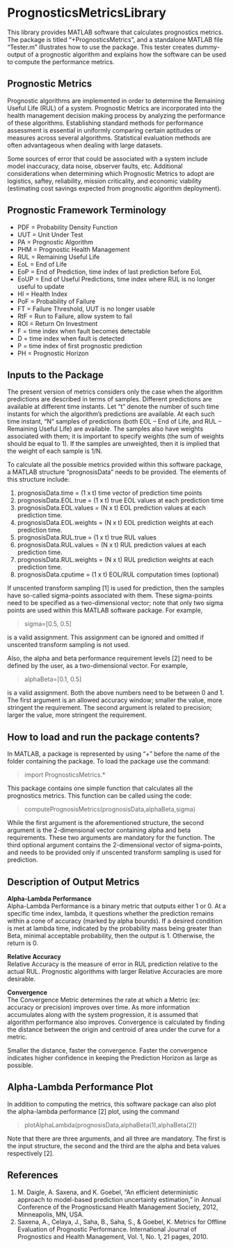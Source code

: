 # PrognosticsMetricsLibrary

This library provides MATLAB software that calculates prognostics metrics. The package is titled “+PrognosticsMetrics”, and a standalone MATLAB file “Tester.m” illustrates how to use the package. This tester creates dummy-output of a prognostic algorithm and explains how the software can be used to compute the performance metrics.

## Prognostic Metrics
Prognostic algorithms are implemented in order to determine the Remaining Useful Life (RUL) of a system.  Prognostic Metrics are incorporated into the health management decision making process by analyzing the performance of these algorithms.  Establishing standard methods for performance assessment is essential in uniformly comparing certain aptitudes or measures across several algorithms.  Statistical evaluation methods are often advantageous when dealing with large datasets.

Some sources of error that could be associated with a system include model inaccuracy, data noise, observer faults, etc. Additional considerations when determining which Prognostic Metrics to adopt are logistics, saftey, reliability, mission criticality, and economic viability (estimating cost savings expected from prognostic algorithm deployment).

## Prognostic Framework Terminology
* PDF = Probability Density Function
* UUT = Unit Under Test
* PA = Prognostic Algorithm
* PHM = Prognostic Health Management
* RUL = Remaining Useful Life
* EoL = End of Life
* EoP = End of Prediction, time index of last prediction before EoL
* EoUP = End of Useful Predictions, time index where RUL is no longer useful to update
* HI = Health Index
* PoF = Probability of Failure
* FT = Failure Threshold, UUT is no longer usable
* RtF = Run to Failure, allow system to fail
* ROI = Return On Investment
* F = time index when fault becomes detectable
* D = time index when fault is detected
* P = time index of first prognostic prediction
* PH = Prognostic Horizon


## Inputs to the Package

The present version of metrics considers only the case when the algorithm predictions are described in terms of samples. Different predictions are available at different time instants. Let “t” denote the number of such time instants for which the algorithm’s predictions are available. At each such time instant, “N” samples of predictions (both EOL – End of Life, and RUL – Remaining Useful Life) are available. The samples also have weights associated with them; it is important to specify weights (the sum of weights should be equal to 1). If the samples are unweighted, then it is implied that the weight of each sample is 1/N.

To calculate all the possible metrics provided within this software package, a MATLAB structure “prognosisData” needs to be provided. The elements of this structure include:

1.	prognosisData.time = (1 x t) time vector of prediction time points
2.	prognosisData.EOL.true = (1 x t) true EOL values at each prediction time
3.	prognosisData.EOL.values = (N x t) EOL prediction values at each prediction time.
4.	prognosisData.EOL.weights = (N x t) EOL prediction weights at each prediction time.
5.	prognosisData.RUL.true = (1 x t) true RUL values
6.	prognosisData.RUL.values = (N x t) RUL prediction values at each prediction time.
7.	prognosisData.RUL.weights = (N x t) RUL prediction weights at each prediction time.
8.	prognosisData.cputime = (1 x t) EOL/RUL computation times (optional)


If unscented transform sampling [1] is used for prediction, then the samples have so-called sigma-points associated with them. These sigma-points need to be specified as a two-dimensional vector; note that only two sigma points are used within this MATLAB software package. For example, 
> sigma=[0.5, 0.5] 

is a valid assignment. This assignment can be ignored and omitted if unscented transform sampling is not used.

Also, the alpha and beta performance requirement levels [2] need to be defined by the user, as a two-dimensional vector. For example, 
> alphaBeta=[0.1, 0.5] 

is a valid assignment. Both the above numbers need to be between 0 and 1. The first argument is an allowed accuracy window; smaller the value, more stringent the requirement. The second argument is related to precision; larger the value, more stringent the requirement.
 
## How to load and run the package contents?

In MATLAB, a package is represented by using “+” before the name of the folder containing the package. To load the package use the command: 
> import PrognosticsMetrics.*

This package contains one simple function that calculates all the prognostics metrics. This function can be called using the code: 
> computePrognosisMetrics(prognosisData,alphaBeta,sigma)

While the first argument is the aforementioned structure, the second argument is the 2-dimensional vector containing alpha and beta requirements. These two arguments are mandatory for the function. The third optional argument contains the 2-dimensional vector of sigma-points, and needs to be provided only if unscented transform sampling is used for prediction.

## Description of Output Metrics

**Alpha-Lambda Performance** <br />
Alpha-Lambda Performance is a binary metric that outputs either 1 or 0. At a specific time index, lambda, it questions whether the prediction remains within a cone of accuracy (marked by alpha bounds).  If a desired condition is met at lambda time, indicated by the probability mass being greater than Beta, minimal acceptable probability, then the output is 1. Otherwise, the return is 0.

**Relative Accuracy** <br />
Relative Accuracy is the measure of error in RUL prediction relative to the actual RUL. Prognostic algorithms with larger Relative Accuracies are more desirable.

**Convergence** <br />
The Convergence Metric determines the rate at which a Metric (ex: accuracy or precision) improves over time. As more information accumulates along with the system progression, it is assumed that algorithm performance also improves.  Convergence is calculated by finding the distance between the origin and centroid of area under the curve for a metric.

Smaller the distance, faster the convergence. Faster the convergence indicates higher confidence in keeping the Prediction Horizon as large as possible.

## Alpha-Lambda Performance Plot

In addition to computing the metrics, this software package can also plot the alpha-lambda performance [2] plot, using the command
> plotAlphaLambda(prognosisData,alphaBeta(1),alphaBeta(2))

Note that there are three arguments, and all three are mandatory. The first is the input structure, the second and the third are the alpha and beta values respectively [2].


## References

1. M. Daigle, A. Saxena, and K. Goebel, “An efficient deterministic approach to model-based prediction uncertainty estimation,” in Annual Conference of the Prognosticsand Health Management Society, 2012, Minneapolis, MN, USA.
2. Saxena, A., Celaya, J., Saha, B., Saha, S., & Goebel, K. Metrics for Offline Evaluation of Prognostic Performance. International Journal of Prognostics and Health Management, Vol. 1, No. 1,  21 pages, 2010.
